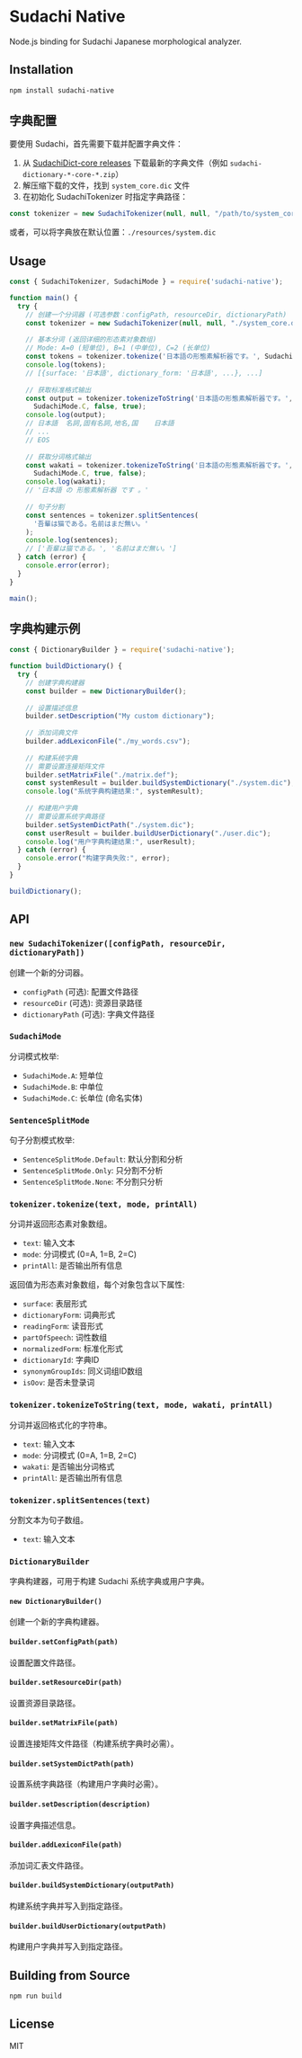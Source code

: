 # Sudachi Native

Node.js binding for Sudachi Japanese morphological analyzer.

## Installation

```bash
npm install sudachi-native
```

## 字典配置

要使用 Sudachi，首先需要下载并配置字典文件：

1. 从 [SudachiDict-core releases](https://github.com/WorksApplications/SudachiDict-core/releases) 下载最新的字典文件（例如 `sudachi-dictionary-*-core-*.zip`）
2. 解压缩下载的文件，找到 `system_core.dic` 文件
3. 在初始化 SudachiTokenizer 时指定字典路径：

```javascript
const tokenizer = new SudachiTokenizer(null, null, "/path/to/system_core.dic");
```

或者，可以将字典放在默认位置：`./resources/system.dic`

## Usage

```javascript
const { SudachiTokenizer, SudachiMode } = require('sudachi-native');

function main() {
  try {
    // 创建一个分词器 (可选参数：configPath, resourceDir, dictionaryPath)
    const tokenizer = new SudachiTokenizer(null, null, "./system_core.dic");
    
    // 基本分词 (返回详细的形态素对象数组)
    // Mode: A=0 (短单位), B=1 (中单位), C=2 (长单位)
    const tokens = tokenizer.tokenize('日本語の形態素解析器です。', SudachiMode.C, true);
    console.log(tokens);
    // [{surface: '日本語', dictionary_form: '日本語', ...}, ...]
    
    // 获取标准格式输出
    const output = tokenizer.tokenizeToString('日本語の形態素解析器です。', 
      SudachiMode.C, false, true);
    console.log(output);
    // 日本語	名詞,固有名詞,地名,国	日本語
    // ...
    // EOS
    
    // 获取分词格式输出
    const wakati = tokenizer.tokenizeToString('日本語の形態素解析器です。',
      SudachiMode.C, true, false);
    console.log(wakati);
    // '日本語 の 形態素解析器 です 。'
    
    // 句子分割
    const sentences = tokenizer.splitSentences(
      '吾輩は猫である。名前はまだ無い。'
    );
    console.log(sentences);
    // ['吾輩は猫である。', '名前はまだ無い。']
  } catch (error) {
    console.error(error);
  }
}

main();
```

## 字典构建示例

```javascript
const { DictionaryBuilder } = require('sudachi-native');

function buildDictionary() {
  try {
    // 创建字典构建器
    const builder = new DictionaryBuilder();
    
    // 设置描述信息
    builder.setDescription("My custom dictionary");
    
    // 添加词典文件
    builder.addLexiconFile("./my_words.csv");
    
    // 构建系统字典
    // 需要设置连接矩阵文件
    builder.setMatrixFile("./matrix.def");
    const systemResult = builder.buildSystemDictionary("./system.dic");
    console.log("系统字典构建结果:", systemResult);
    
    // 构建用户字典
    // 需要设置系统字典路径
    builder.setSystemDictPath("./system.dic");
    const userResult = builder.buildUserDictionary("./user.dic");
    console.log("用户字典构建结果:", userResult);
  } catch (error) {
    console.error("构建字典失败:", error);
  }
}

buildDictionary();
```

## API

### `new SudachiTokenizer([configPath, resourceDir, dictionaryPath])`
创建一个新的分词器。
- `configPath` (可选): 配置文件路径
- `resourceDir` (可选): 资源目录路径
- `dictionaryPath` (可选): 字典文件路径

### `SudachiMode`
分词模式枚举:
- `SudachiMode.A`: 短单位
- `SudachiMode.B`: 中单位
- `SudachiMode.C`: 长单位 (命名实体)

### `SentenceSplitMode`
句子分割模式枚举:
- `SentenceSplitMode.Default`: 默认分割和分析
- `SentenceSplitMode.Only`: 只分割不分析
- `SentenceSplitMode.None`: 不分割只分析

### `tokenizer.tokenize(text, mode, printAll)`
分词并返回形态素对象数组。
- `text`: 输入文本
- `mode`: 分词模式 (0=A, 1=B, 2=C)
- `printAll`: 是否输出所有信息

返回值为形态素对象数组，每个对象包含以下属性:
- `surface`: 表层形式
- `dictionaryForm`: 词典形式
- `readingForm`: 读音形式
- `partOfSpeech`: 词性数组
- `normalizedForm`: 标准化形式
- `dictionaryId`: 字典ID
- `synonymGroupIds`: 同义词组ID数组
- `isOov`: 是否未登录词

### `tokenizer.tokenizeToString(text, mode, wakati, printAll)`
分词并返回格式化的字符串。
- `text`: 输入文本
- `mode`: 分词模式 (0=A, 1=B, 2=C)
- `wakati`: 是否输出分词格式
- `printAll`: 是否输出所有信息

### `tokenizer.splitSentences(text)`
分割文本为句子数组。
- `text`: 输入文本

### `DictionaryBuilder`
字典构建器，可用于构建 Sudachi 系统字典或用户字典。

#### `new DictionaryBuilder()`
创建一个新的字典构建器。

#### `builder.setConfigPath(path)`
设置配置文件路径。

#### `builder.setResourceDir(path)`
设置资源目录路径。

#### `builder.setMatrixFile(path)`
设置连接矩阵文件路径（构建系统字典时必需）。

#### `builder.setSystemDictPath(path)`
设置系统字典路径（构建用户字典时必需）。

#### `builder.setDescription(description)`
设置字典描述信息。

#### `builder.addLexiconFile(path)`
添加词汇表文件路径。

#### `builder.buildSystemDictionary(outputPath)`
构建系统字典并写入到指定路径。

#### `builder.buildUserDictionary(outputPath)`
构建用户字典并写入到指定路径。

## Building from Source

```bash
npm run build
```

## License

MIT 